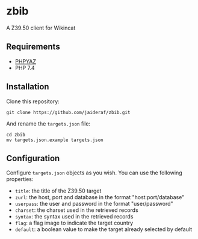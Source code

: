 # zbib
A Z39.50 client for Wikincat

## Requirements
* [PHPYAZ](https://www.indexdata.com/resources/software/phpyaz/)
* PHP 7.4

## Installation
Clone this repository:

```Shell
git clone https://github.com/jaideraf/zbib.git
```

And rename the <code>targets.json</code> file:

```Shell
cd zbib
mv targets.json.example targets.json
```

## Configuration
Configure <code>targets.json</code> objects as you wish. You can use the following properties: 
* <code>title</code>: the title of the Z39.50 target
* <code>zurl</code>: the host, port and database in the format "host:port/database"
* <code>userpass</code>: the user and password in the format "user/password"
* <code>charset</code>: the charset used in the retrieved records
* <code>syntax</code>: the syntax used in the retrieved records
* <code>flag</code>: a flag image to indicate the target country
* <code>default</code>: a boolean value to make the target already selected by default
